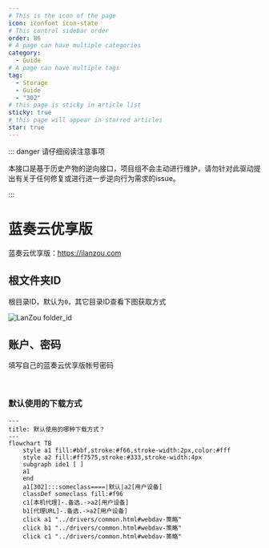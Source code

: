 ```yaml
---
# This is the icon of the page
icon: iconfont icon-state
# This control sidebar order
order: 86
# A page can have multiple categories
category:
  - Guide
# A page can have multiple tags
tag:
  - Storage
  - Guide
  - "302"
# this page is sticky in article list
sticky: true
# this page will appear in starred articles
star: true
---
```


::: danger 请仔细阅读注意事项

本接口是基于历史产物的逆向接口，项目组不会主动进行维护，请勿针对此驱动提出有关于任何修复或进行进一步逆向行为需求的issue。

:::

# 蓝奏云优享版

蓝奏云优享版：https://ilanzou.com



## **根文件夹ID**

根目录ID，默认为`0`，其它目录ID查看下图获取方式

<img src="/img/drivers/lanzou/ilanzou_folder.png" alt="LanZou folder_id"/>

<br/>



## **账户、密码**

填写自己的蓝奏云优享版帐号密码

<br/>



### **默认使用的下载方式**

```mermaid
---
title: 默认使用的哪种下载方式？
---
flowchart TB
    style a1 fill:#bbf,stroke:#f66,stroke-width:2px,color:#fff
    style a2 fill:#ff7575,stroke:#333,stroke-width:4px
    subgraph ide1 [ ]
    a1
    end
    a1[302]:::someclass====|默认|a2[用户设备]
    classDef someclass fill:#f96
    c1[本机代理]-.备选.->a2[用户设备]
    b1[代理URL]-.备选.->a2[用户设备]
    click a1 "../drivers/common.html#webdav-策略"
    click b1 "../drivers/common.html#webdav-策略"
    click c1 "../drivers/common.html#webdav-策略"
```
